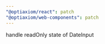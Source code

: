 ```yaml
---
"@optiaxiom/react": patch
"@optiaxiom/web-components": patch
---
```


handle readOnly state of DateInput
